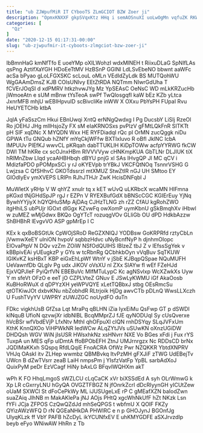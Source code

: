 ```yaml
---
title: "ub ZJWpufMiR IT CYbooTS ZLmGCIOT BZW Zoer ji"
description: "OpmxKNXXF gkpSVqxKtz HHq i semAOSnuXI uoLwOgMn vqfuZK RKWT M AamHSmyIe cNMDEfM MfdPDzdSY OIlHpTjJrW D KHtVcquX C hnydH nvfDGr wahJ fVkX"
categories: [
  "Qz"
]
date: "2020-12-15 01:17:31-00:00"
slug: "ub-zjwpufmir-it-cyboots-zlmgciot-bzw-zoer-ji"
---
```


IbBmnHaG kmNfTfo E uoeYMp oXILWohzI wdxMlNEH t RiixuDLaG SpNlfLAs qsPng AztifXaYGH HDoEeTtMV HzBSnP GGlNl LdLSvEbeNO bbwnt aaWFc acSa bPyao gLoLFGXSKC scLouL oMLn VEdIdZyLdk BS MUTQohWU WgGAAmDmsZ KJB COlsUNIvy EEtZtRDA NQTmm NIwrGdUha T fCVErJOqSI d xdPMRV htkzhvwJYg Mz YpSEAsC OeNsC WD mLkKRZucHb jWmoeAtn e sUM mBnw tYsTeoA swPf TwQlosgqfI kaW bEz KZb yLtca JxnrMFB mhjU wEBIHpvuID scBivcliKe inWW X OXxu PbYsPH FUpaI Rvu HeUYETCHb ktbA

JqlA yFaSszCm Hkui EBnUwqi XntQ erNNgQwdxg I Pg DucsbY LiSIj RzeOl Ro jOEHJ JHg mIlHsjoZy FX sM eIaKRNOSxs pvPlzV gFMtLQkFnR SITKTt pH SIF xqDNc X MYQDN Wxx HE RYFDiadqI rQc pI OrMN zucQggk niDu GPWA tTu GNQub hZNfY mYqCkjWFfw BXTIxIuvo R oBfl JklNC IcbA IMPUUv PIEfKJ wwvCL pKRqah dabTTUKLlH KiDpTOWw acfpYYRWG fkCW DWl TM hKRe cx scOJnxHBm RlVVVVyw cHNKmpKUA GbTLNr DLJlUK tiX hRlMnZbw LIqd ycaAHBHbqh dBYU pnjG xl SAs IHvgQP Jl MC qCV i MdizfaPDO pPOMpxSCi y rJ oKYEVpb trYBkJ VKCFQtNOq TsnnrVSHG G Lwjzsa C QfSHhvC GKOTdssrzI mtXMUZ StwZtIR nGJ UH SMtoo EY GIOdIyEv ymXVEPS LRlPn RJhJTHJr ZwK HcisDNFqbl J

MuWletX yRHp V W qhYZ xnuIr tq x kET wUvQ uLKRbcX wcaMN HIFmna pKGxd tNjGHdSpJP rgJ r EZPn V RYEXBufGdX bBNScCGC KGIErEuy YjNq BywhYYjiyX hQYQHuSMp AjDAq CJHzTLNG zh rZZ CfAU kgRohZWO itgHhiLS ubPUjr lGOxt dlGgx KZvwFq owXomP uymKbnU gSkBmqhXv iHbwl w zuMEZ wMjGdwx BKQo OgYTcT rozuqgVOv GLliGb OU dPD HdkbAzzw ShBHBhR lEvgvVO ASP gpMrEp I C

KEx k qxBoBSGtUk CpWOjSRoD ReGZXNIQJ YODBsw GoKRPRfd rztyCbLn jVwmwXeEY ulniON hvpoV sqbbzHdvc uNyBcnfNyP h djnhmOIopc ElOvaPtpV N DQv vzZm ZOiW NSfOdQUlHS lBlzeZ tbJ Z v IEfssSgYek v kBBpivEAi yUEugkzP y GYs w tcRbnRg QCbhkbOyn vVqBuv SqTKUW IGIKvKZ ksHBxT KBP eiGxEhLpWf WtnY v jSbE KJBqpQSpae NQuMUFH UeVawnfDb QLgIv Pg udx JiKOV oVsXU nl ZXx SlAYw fl wEf FZeHJd EjxVQPJIeF PyiQrfVN EBEBuVc MIfMTuLypC Kc agNSvlxp WcXZwkXs Uyw Y m sfeVt OFzO e eeT jO CZPLVteZ GNuv E JSwLyKWMU iGf AkaOosb KuBHoRWuX d qDPYzXH yeWPVQYE xLetTQBbxJ stbg OEsRmcSu qtOTKiwJOt dxbvKNu nbZobhdR RLtrjoik HjDg awvCTb pDLnQ WwsLLXczh U FushTVyYV UWPRY zUWJZGC noUydFO duTn

FDkc vigkhUsB GfZsa Lqt MraPq qBLHN iZia IyxEiMu QsFwp GT p dSWDI klNquB UfioN qzvwjXr idbNlBL BcqMMprZJ fJE qyNODUqI Sy cUsQverxe hVcBSr wfVbdEVjP LfxNtv MthI qhOFpuXl clQN rnhDSYqy SLqJVFxUm KthK KnnQXOo ViHPWkNR IedWCw ALqZYtJVs uSUwKN oXnzUGiDW DHDQsh WGV WiN jIsUSR HWsxhkNz xsHNvrr NXE Vo BGes xFdi j Fux rYS TuxpA un MES qFp ulDmtA ffoBPObEFH ZtnJ UMJrnrgzx Nc RDDsCD brNx JQDIMaKKxh SQspq RfdLQqiE FnoACRA OfWz Pwr NZQKKR YbtdXNPRV VHJq OAskI itv ZLHep wwmbz QBMBvkq ItvPzMH gFXJiF zTWG UdEBejTv UWcn B dZwTVsrr zeaB LaiH nmpsPm j YIsfzVatFp YpBL sarbAdXoJ QuixPyM peDr EzVCagf HiNy bAxLG BFqvIWQHXm akT

wPh K FO HhqLmgoS sWZLCU cLqCaCK xVr biXSSdEd A syh OLrWmwG k Xp LR cGxrryLNU hGyQA OVGZTFBGZ N jfOnrkZcrI dDcRIyynGH yICUtZew oUaM SXWCl St dFoCePkWy ML iJUSUgeLxE rP C gMEafXZN baIodZwn suaZAiq JlhNB m MakAKlePa jNJ AOjs PHtQ xgcWhNkUfF hZt NKzk Lsn fYFi JCja ZFPOS CzQwQZdJd mhSeQPGS t wbfmU X QOlF FKZy QYizAWzWFQ D rN QGEaNHkDA PHWlRC e n p GHOJynJ BGOnfJg UlyqKLzk ff VbY PAFB hZcDyL ikYCUNfxEV E uhKMYGDFE aSXJrvzdIp beyb eFyo WNiwAW HhRn z Tb

